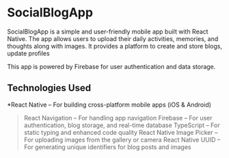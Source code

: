 # SocialBlogApp
SocialBlogApp is a simple and user-friendly mobile app built with React Native. The app allows users to upload their daily activities, memories, and thoughts along with images. It provides a platform to create and store blogs, update profiles

This app is powered by Firebase for user authentication and data storage.

## Technologies Used
*React Native – For building cross-platform mobile apps (iOS & Android)
>React Navigation – For handling app navigation
>Firebase – For user authentication, blog storage, and real-time database
>TypeScript – For static typing and enhanced code quality
>React Native Image Picker – For uploading images from the gallery or camera
>React Native UUID – For generating unique identifiers for blog posts and images
